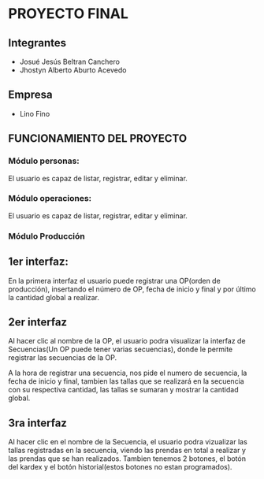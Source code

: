 # PROYECTO FINAL

## Integrantes
- Josué Jesús Beltran Canchero
- Jhostyn Alberto Aburto Acevedo

## Empresa

* Lino Fino

## FUNCIONAMIENTO DEL PROYECTO

### Módulo personas:
El usuario es capaz de listar, registrar, editar y eliminar.

### Módulo operaciones:
El usuario es capaz de listar, registrar, editar y eliminar.

### Módulo Producción

## 1er interfaz:
En la primera interfaz el usuario puede registrar una OP(orden de producción), insertando el número de OP, fecha de inicio y final y por último la cantidad global a realizar.

## 2er interfaz
Al hacer clic al nombre de la OP, el usuario podra visualizar la interfaz de Secuencias(Un OP puede tener varias secuencias), donde le permite registrar las secuencias de la OP. 

A la hora de registrar una secuencia, nos pide el numero de secuencia, la fecha de inicio y final, tambien las tallas que se realizará en la secuencia con su respectiva cantidad, las tallas se sumaran y mostrar la cantidad global.

## 3ra interfaz
Al hacer clic en el nombre de la Secuencia, el usuario podra vizualizar las tallas registradas en la secuencia, viendo las prendas en total a realizar y las prendas que se han realizados.
Tambien tenemos 2 botones, el botón del kardex y el botón historial(estos botones no estan programados).

